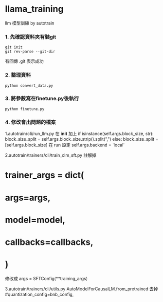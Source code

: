 # llama_training
llm 模型訓練 by autotrain
### 1. 先確認資料夾有裝git ###
```
git init
git rev-parse --git-dir
```
有回傳 .git 表示成功
### 2. 整理資料 ###
```
python convert_data.py
```

### 3. 將參數寫在finetune.py後執行 ###
```
python finetune.py

```


### 4. 修改會出問題的檔案
1.autotrain/cli/run_llm.py
在 __init__ 加上
if isinstance(self.args.block_size, str):
            block_size_split = self.args.block_size.strip().split(",")
        else:
            block_size_split = [self.args.block_size]
在 run 設定
self.args.backend = 'local' 

2.autotrain/trainers/cli/train_clm_sft.py
註解掉
   # trainer_args = dict(
   #    args=args,
   #    model=model,
   #     callbacks=callbacks,
   # )
修改成 args = SFTConfig(**training_args)

3.autotrain/trainers/cli/utils.py
   AutoModelForCausalLM.from_pretrained 去掉 #quantization_config=bnb_config,
